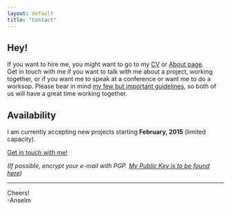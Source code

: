 ```yaml
---
layout: default
title: "Contact"
---
```


<article class="contact">

## Hey!

If you want to hire me, you might want to go to my [CV](/cv/) or [About page](/about/). <br>
Get in touch with me if you want to talk with me about a project, working together, or if you want me to speak at a conference or want me to do a worksop. Please bear in mind [my few but important guidelines](/about/), so both of us will have a great time working together.

## Availability

I am currently accepting new projects starting **February, 2015** (limited capacity).

<p class="text--centered"></p><a class="btn--big--positive" href="mailto:hello@helloanselm.com?subject=I%20came%20across%20your%20website%20and%20wanted%20to%20talk%20to%20you">Get in touch with me!</a></p>

_(If possible, encrypt your e-mail with PGP. [My Public Key is to be found here](https://anselm.taurus.uberspace.de/1BE74300.asc))_

----

Cheers!<br>
-Anselm

</article>

